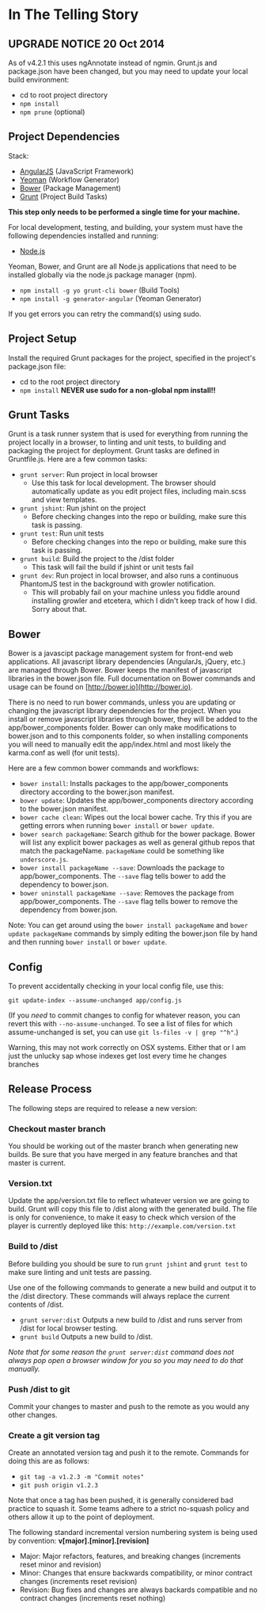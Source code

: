 # In The Telling Story

## UPGRADE NOTICE 20 Oct 2014
As of v4.2.1 this uses ngAnnotate instead of ngmin. Grunt.js and package.json have been changed, but you may need to update your local build environment:
* cd to root project directory
* `npm install`
* `npm prune` (optional)


## Project Dependencies

Stack:

* [AngularJS](http://angularjs.org/) (JavaScript Framework)
* [Yeoman](http://yeoman.io/) (Workflow Generator)
* [Bower](http://bower.io/) (Package Management)
* [Grunt](http://gruntjs.com/) (Project Build Tasks)

**This step only needs to be performed a single time for your machine.**

For local development, testing, and building, your system must have the following dependencies installed and running:

* [Node.js](http://nodejs.org/)

Yeoman, Bower, and Grunt are all Node.js applications that need to be installed globally via the node.js package manager (npm).

* `npm install -g yo grunt-cli bower` (Build Tools)
* `npm install -g generator-angular` (Yeoman Generator)

If you get errors you can retry the command(s) using sudo.

## Project Setup

Install the required Grunt packages for the project, specified in the project's package.json file:

* cd to the root project directory
* `npm install` **NEVER use sudo for a non-global npm install!!**

## Grunt Tasks

Grunt is a task runner system that is used for everything from running the project locally in a browser, to linting and unit tests, to building and packaging the project for deployment. Grunt tasks are defined in Gruntfile.js. Here are a few common tasks:

* `grunt server`: Run project in local browser
	* Use this task for local development. The browser should automatically update as you edit project files, including main.scss and view templates.
* `grunt jshint`: Run jshint on the project
	* Before checking changes into the repo or building, make sure this task is passing.
* `grunt test`: Run unit tests
	* Before checking changes into the repo or building, make sure this task is passing.
* `grunt build`: Build the project to the /dist folder
	* This task will fail the build if jshint or unit tests fail
* `grunt dev`: Run project in local browser, and also runs a continuous PhantomJS test in the background with growler notification.
	* This will probably fail on your machine unless you fiddle around installing growler and etcetera, which I didn't keep track of how I did. Sorry about that.

## Bower

Bower is a javascipt package management system for front-end web applications. All javascript library dependencies (AngularJs, jQuery, etc.) are managed through Bower. Bower keeps the manifest of javascript libraries in the bower.json file. Full documentation on Bower commands and usage can be found on [http://bower.io](http://bower.io).

There is no need to run bower commands, unless you are updating or changing the javascript library dependencies for the project. When you install or remove javascript libraries through bower, they will be added to the app/bower_components folder. Bower can only make modifications to bower.json and to this components folder, so when installing components you will need to manually edit the app/index.html and most likely the karma.conf as well (for unit tests).

Here are a few common bower commands and workflows:

* `bower install`: Installs packages to the app/bower_components directory according to the bower.json manifest.
* `bower update`: Updates the app/bower_components directory according to the bower.json manifest.
* `bower cache clean`: Wipes out the local bower cache. Try this if you are getting errors when running `bower install` or `bower update`.
* `bower search packageName`: Search github for the bower package. Bower will list any explicit bower packages as well as general github repos that match the packageName. `packageName` could be something like `underscore.js`.
* `bower install packageName --save`: Downloads the package to app/bower_components. The `--save` flag tells bower to add the dependency to bower.json.
* `bower uninstall packageName --save`: Removes the package from app/bower_components. The `--save` flag tells bower to remove the dependency from  bower.json.

Note: You can get around using the `bower install packageName` and `bower update packageName` commands by simply editing the bower.json file by hand and then running `bower install` or `bower update`.


## Config

To prevent accidentally checking in your local config file, use this:

`git update-index --assume-unchanged app/config.js`

(If you *need* to commit changes to config for whatever reason, you can revert this with `--no-assume-unchanged`.  To see a list of files for which assume-unchanged is set, you can use `git ls-files -v | grep "^h"`.)

Warning, this may not work correctly on OSX systems. Either that or I am just the unlucky sap whose indexes get lost every time he changes branches

## Release Process

The following steps are required to release a new version:

### Checkout master branch

You should be working out of the master branch when generating new builds. Be sure that you have merged in any feature branches and that master is current.

### Version.txt

Update the app/version.txt file to reflect whatever version we are going to build. Grunt will copy this file to /dist along with the generated build. The file is only for convenience, to make it easy to check which version of the player is currently deployed like this: `http://example.com/version.txt`

### Build to /dist

Before building you should be sure to run `grunt jshint` and `grunt test` to make sure linting and unit tests are passing.

Use one of the following commands to generate a new build and output it to the /dist directory. These commands will always replace the current contents of /dist.

- `grunt server:dist` Outputs a new build to /dist and runs server from /dist for local browser testing.
- `grunt build` Outputs a new build to /dist.

*Note that for some reason the `grunt server:dist` command does not always pop open a browser window for you so you may need to do that manually.*

### Push /dist to git

Commit your changes to master and push to the remote as you would any other changes.

### Create a git version tag

Create an annotated version tag and push it to the remote. Commands for doing this are as follows:

- `git tag -a v1.2.3 -m "Commit notes"`
- `git push origin v1.2.3`

Note that once a tag has been pushed, it is generally considered bad practice to squash it. Some teams adhere to a strict no-squash policy and others allow it up to the point of deployment.

The following standard incremental version numbering system is being used by convention: **v[major].[minor].[revision]**

- Major: Major refactors, features, and breaking changes (increments reset minor and revision)
- Minor: Changes that ensure backwards compatibility, or minor contract changes (increments reset revision)
- Revision: Bug fixes and changes are always backards compatible and no contract changes (increments reset nothing)